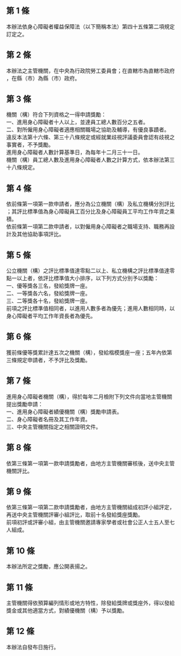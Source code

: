 第 1 條
-------
本辦法依身心障礙者權益保障法（以下簡稱本法）第四十五條第二項規定  
訂定之。

第 2 條
-------
本辦法之主管機關，在中央為行政院勞工委員會；在直轄市為直轄市政府  
，在縣（市）為縣（市）政府。

第 3 條
-------
機關（構）符合下列資格之一得申請獎勵：  
一、進用身心障礙者十人以上，並達員工總人數百分之五者。  
二、對所僱用身心障礙者適應相關職場之協助及輔導，有優良事蹟者。  
違反本法第十六條、第三十八條規定或經就業歧視評議委員會認有歧視之  
事實者，不予獎勵。  
進用身心障礙者人數計算基準日，為每年十二月三十一日。  
機關（構）員工總人數及進用身心障礙者人數之計算方式，依本辦法第三  
十八條規定。

第 4 條
-------
依前條第一項第一款申請者，應分為公立機關（構）及私立機構分別評比  
；其評比標準值為身心障礙員工百分比及身心障礙員工平均工作年資之乘  
積。  
依前條第一項第二款申請者，以對僱用身心障礙者之職場支持、職務再設  
計及其他協助事項評比。

第 5 條
-------
公立機關（構）之評比標準值達零點二以上、私立機構之評比標準值達零  
點一以上者，依評比標準值大小排序，以下列方式分別予以獎勵：  
一、優等獎各三名，發給獎牌一座。  
二、一等獎各六名，發給獎牌一座。  
三、二等獎各十名，發給獎牌一座。  
前項之評比標準值相同者，以進用人數多者為優先；進用人數相同時，以  
身心障礙者平均工作年資長者為優先。

第 6 條
-------
獲前條優等獎累計達五次之機關（構），發給楷模獎座一座；五年內依第  
三條規定申請者，不予評比及獎勵。

第 7 條
-------
進用身心障礙者機關（構），得於每年二月檢附下列文件向當地主管機關  
提出獎勵申請：  
一、進用身心障礙者績優機關（構）獎勵申請表。  
二、身心障礙者名冊及其工作年資。  
三、中央主管機關指定之相關證明文件。

第 8 條
-------
依第三條第一項第一款申請獎勵者，由地方主管機關審核後，送中央主管  
機關評比。

第 9 條
-------
依第三條第一項第二款申請獎勵者，由地方主管機關組成初評小組評定，  
再送中央主管機關評審小組評比，取前十名發給獎座獎勵。  
前項初評或評審小組，由主管機關邀請專家學者或社會公正人士五人至七  
人組成。

第 10 條
--------
本辦法所定之獎勵，應公開表揚之。

第 11 條
--------
主管機關得依預算編列情形或地方特性，除發給獎牌或獎座外，得以發給  
獎金或其他適當方式，對績優機關（構）予以獎勵。

第 12 條
--------
本辦法自發布日施行。


